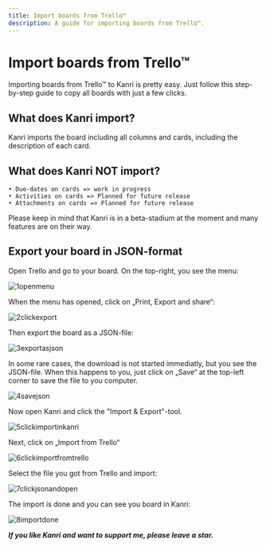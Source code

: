 ```yaml
---
title: Import boards from Trello™
description: A guide for importing boards from Trello™.
---
```


# Import boards from Trello™
Importing boards from Trello™ to Kanri is pretty easy. Just follow this step-by-step guide to copy all boards with just a few clicks.

## What does Kanri import?
Kanri imports the board including all columns and cards, including the description of each card.

## What does Kanri NOT import?
    • Due-dates on cards => work in progress
    • Activities on cards => Planned for future release
    • Attachments on cards => Planned for future release

Please keep in mind that Kanri is in a beta-stadium at the moment and many features are on their way.

## Export your board in JSON-format
Open Trello and go to your board. On the top-right, you see the menu:

![1openmenu](https://github.com/MichaTausKamR/kanri-website/assets/58517651/1eabd6f0-9eaa-4937-b6fd-9334e1316e01)

When the menu has opened, click on „Print, Export and share“:

![2clickexport](https://github.com/MichaTausKamR/kanri-website/assets/58517651/fe1c98c1-67bd-4c8b-b83c-628414baf614)

Then export the board as a JSON-file:

![3exportasjson](https://github.com/MichaTausKamR/kanri-website/assets/58517651/7fab0991-63f1-4a73-88b0-3f52a13dca50)

In some rare cases, the download is not started immediatly, but you see the JSON-file. When this happens to you, just click on „Save“ at the top-left corner to save the file to you computer.

![4savejson](https://github.com/MichaTausKamR/kanri-website/assets/58517651/08264797-a94d-443a-9e85-002fc6eff835)

Now open Kanri and click the "Import & Export"-tool.

![5clickimportinkanri](https://github.com/MichaTausKamR/kanri-website/assets/58517651/d163fc20-5185-4b96-967b-75b1ed8b974b)

Next, click on „Import from Trello“

![6clickimportfromtrello](https://github.com/MichaTausKamR/kanri-website/assets/58517651/2c043d71-8a22-463c-a515-ec16f37a75df)

Select the file you got from Trello and import:

![7clickjsonandopen](https://github.com/MichaTausKamR/kanri-website/assets/58517651/e68dd88c-29b7-410c-a06a-672d44306b49)

The import is done and you can see you board in Kanri:

![8importdone](https://github.com/MichaTausKamR/kanri-website/assets/58517651/9871c3ad-fe48-4934-871e-660f534ab43b)

***If you like Kanri and want to support me, please leave a star.***
